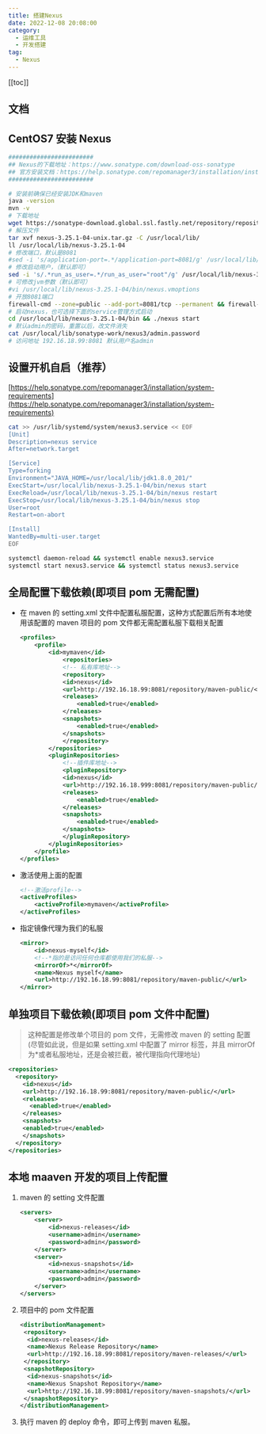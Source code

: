 ```yaml
---
title: 搭建Nexus
date: 2022-12-08 20:08:00
category: 
  - 运维工具
  - 开发搭建
tag: 
  - Nexus
---
```


<!-- more -->

[[toc]]

## 文档

## CentOS7 安装 Nexus

```bash
########################
## Nexus的下载地址：https://www.sonatype.com/download-oss-sonatype
## 官方安装文档：https://help.sonatype.com/repomanager3/installation/installation-methods
########################

# 安装前确保已经安装JDK和maven
java -version
mvn -v
# 下载地址
wget https://sonatype-download.global.ssl.fastly.net/repository/repositoryManager/3/nexus-3.25.1-04-unix.tar.gz
# 解压文件
tar xvf nexus-3.25.1-04-unix.tar.gz -C /usr/local/lib/
ll /usr/local/lib/nexus-3.25.1-04
# 修改端口，默认是8081
#sed -i 's/application-port=.*/application-port=8081/g' /usr/local/lib/nexus-3.25.1-04/etc/nexus-default.properties
# 修改启动用户，（默认即可）
sed -i 's/.*run_as_user=.*/run_as_user="root"/g' /usr/local/lib/nexus-3.25.1-04/bin/nexus.rc
# 可修改jvm参数（默认即可）
#vi /usr/local/lib/nexus-3.25.1-04/bin/nexus.vmoptions
# 开放8081端口
firewall-cmd --zone=public --add-port=8081/tcp --permanent && firewall-cmd --reload
# 启动nexus，也可选择下面的service管理方式启动
cd /usr/local/lib/nexus-3.25.1-04/bin && ./nexus start
# 默认admin的密码，重置以后，改文件消失
cat /usr/local/lib/sonatype-work/nexus3/admin.password
# 访问地址 192.16.18.99:8081 默认用户名admin
```

## 设置开机自启（推荐）

[https://help.sonatype.com/repomanager3/installation/system-requirements](https://help.sonatype.com/repomanager3/installation/system-requirements)

```bash
cat >> /usr/lib/systemd/system/nexus3.service << EOF
[Unit]
Description=nexus service
After=network.target

[Service]
Type=forking
Environment="JAVA_HOME=/usr/local/lib/jdk1.8.0_201/"
ExecStart=/usr/local/lib/nexus-3.25.1-04/bin/nexus start
ExecReload=/usr/local/lib/nexus-3.25.1-04/bin/nexus restart
ExecStop=/usr/local/lib/nexus-3.25.1-04/bin/nexus stop
User=root
Restart=on-abort

[Install]
WantedBy=multi-user.target
EOF
```

```bash
systemctl daemon-reload && systemctl enable nexus3.service
systemctl start nexus3.service && systemctl status nexus3.service
```

## 全局配置下载依赖(即项目 pom 无需配置)

- 在 maven 的 setting.xml 文件中配置私服配置，这种方式配置后所有本地使用该配置的 maven 项目的 pom 文件都无需配置私服下载相关配置

  ```xml
  <profiles>
      <profile>
          <id>mymaven</id>
              <repositories>
              <!-- 私有库地址-->
              <repository>
              <id>nexus</id>
              <url>http://192.16.18.99:8081/repository/maven-public/</url>
              <releases>
                  <enabled>true</enabled>
              </releases>
              <snapshots>
                  <enabled>true</enabled>
              </snapshots>
              </repository>
          </repositories>
          <pluginRepositories>
              <!--插件库地址-->
              <pluginRepository>
              <id>nexus</id>
              <url>http://192.16.18.999:8081/repository/maven-public/</url>
              <releases>
                  <enabled>true</enabled>
              </releases>
              <snapshots>
                  <enabled>true</enabled>
              </snapshots>
              </pluginRepository>
          </pluginRepositories>
      </profile>
  </profiles>
  ```

- 激活使用上面的配置

  ```xml
  <!--激活profile-->
  <activeProfiles>
      <activeProfile>mymaven</activeProfile>
  </activeProfiles>
  ```

- 指定镜像代理为我们的私服

  ```xml
  <mirror>
      <id>nexus-myself</id>
      <!--*指的是访问任何仓库都使用我们的私服-->
      <mirrorOf>*</mirrorOf>
      <name>Nexus myself</name>
      <url>http://192.16.18.99:8081/repository/maven-public/</url>
  </mirror>
  ```

## 单独项目下载依赖(即项目 pom 文件中配置)

> 这种配置是修改单个项目的 pom 文件，无需修改 maven 的 setting 配置(尽管如此说，但是如果 setting.xml 中配置了 mirror 标签，并且 mirrorOf 为\*或者私服地址，还是会被拦截，被代理指向代理地址)

```xml
<repositories>
  <repository>
    <id>nexus</id>
    <url>http://192.16.18.99:8081/repository/maven-public/</url>
    <releases>
      <enabled>true</enabled>
    </releases>
    <snapshots>
    <enabled>true</enabled>
    </snapshots>
  </repository>
</repositories>
```

## 本地 maaven 开发的项目上传配置

1. maven 的 setting 文件配置

   ```xml
   <servers>
       <server>
           <id>nexus-releases</id>
           <username>admin</username>
           <password>admin</password>
       </server>
       <server>
           <id>nexus-snapshots</id>
           <username>admin</username>
           <password>admin</password>
       </server>
   </servers>
   ```

2. 项目中的 pom 文件配置

   ```xml
   <distributionManagement>
    <repository>
     <id>nexus-releases</id>
     <name>Nexus Release Repository</name>
     <url>http://192.16.18.99:8081/repository/maven-releases/</url>
    </repository>
    <snapshotRepository>
     <id>nexus-snapshots</id>
     <name>Nexus Snapshot Repository</name>
     <url>http://192.16.18.99:8081/repository/maven-snapshots/</url>
    </snapshotRepository>
   </distributionManagement>
   ```

3. 执行 maven 的 deploy 命令，即可上传到 maven 私服。
